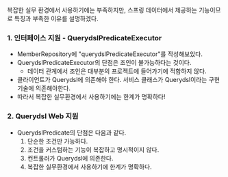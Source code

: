 복잡한 실무 환경에서 사용하기에는 부족하지만, 스프링 데이터에서 제공하는 기능이므로 특징과 부족한 이유를 설명하겠다.
### 1. 인터페이스 지원 - QuerydslPredicateExecutor
- MemberRepository에 "querydslPredicateExecutor"를 작성해보았다.
- QuerydslPredicateExecutor의 단점은 조인이 불가능하다는 것이다.
  - 데이터 관계에서 조인은 대부분의 프로젝트에 들어가기에 적합하지 않다.
- 클라이언트가 Querydsl에 의존해야 한다. 서비스 클래스가 Querydsl이라는 구현 기술에 의존해야한다.
- 따라서 복잡한 실무환경에서 사용하기에는 한계가 명확하다!

### 2. Querydsl Web 지원
- QuerydslPredicate의 단점은 다음과 같다.
  1. 단순한 조건만 가능하다.
  2. 조건을 커스텀하는 기능이 복잡하고 명시적이지 않다.
  3. 컨트롤러가 Querydsl에 의존한다.
  4. 복잡한 실무환경에서 사용하기에 한계가 명확하다.